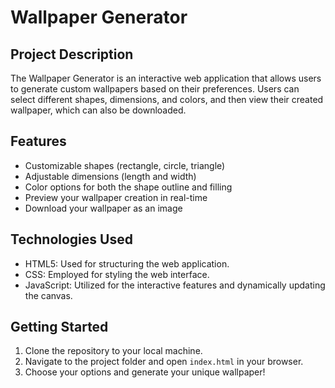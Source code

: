 # Wallpaper Generator
## Project Description

The Wallpaper Generator is an interactive web application that allows users to generate custom wallpapers based on their preferences. Users can select different shapes, dimensions, and colors, and then view their created wallpaper, which can also be downloaded.

## Features

- Customizable shapes (rectangle, circle, triangle)
- Adjustable dimensions (length and width)
- Color options for both the shape outline and filling
- Preview your wallpaper creation in real-time
- Download your wallpaper as an image

## Technologies Used

- HTML5: Used for structuring the web application.
- CSS: Employed for styling the web interface.
- JavaScript: Utilized for the interactive features and dynamically updating the canvas.

## Getting Started

1. Clone the repository to your local machine.
2. Navigate to the project folder and open `index.html` in your browser.
3. Choose your options and generate your unique wallpaper!